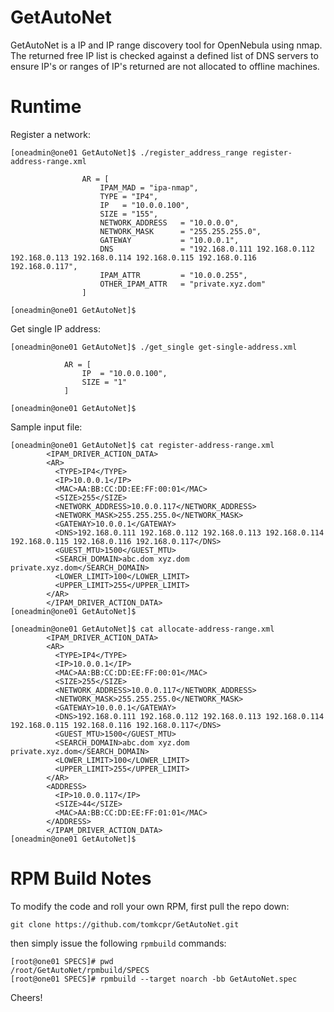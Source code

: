 # GetAutoNet

GetAutoNet is a IP and IP range discovery tool for OpenNebula using nmap.
The returned free IP list is checked against a defined list of DNS servers to ensure
IP's or ranges of IP's returned are not allocated to offline machines.


# Runtime

Register a network:

```
[oneadmin@one01 GetAutoNet]$ ./register_address_range register-address-range.xml

                AR = [
                    IPAM_MAD = "ipa-nmap",
                    TYPE = "IP4",
                    IP   = "10.0.0.100",
                    SIZE = "155",
                    NETWORK_ADDRESS   = "10.0.0.0",
                    NETWORK_MASK      = "255.255.255.0",
                    GATEWAY           = "10.0.0.1",
                    DNS               = "192.168.0.111 192.168.0.112 192.168.0.113 192.168.0.114 192.168.0.115 192.168.0.116 192.168.0.117",
                    IPAM_ATTR         = "10.0.0.255",
                    OTHER_IPAM_ATTR   = "private.xyz.dom"
                ]

[oneadmin@one01 GetAutoNet]$
```

Get single IP address:

```
[oneadmin@one01 GetAutoNet]$ ./get_single get-single-address.xml

            AR = [
                IP  = "10.0.0.100",
                SIZE = "1"
            ]

[oneadmin@one01 GetAutoNet]$
```

Sample input file:

```
[oneadmin@one01 GetAutoNet]$ cat register-address-range.xml
        <IPAM_DRIVER_ACTION_DATA>
        <AR>
          <TYPE>IP4</TYPE>
          <IP>10.0.0.1</IP>
          <MAC>AA:BB:CC:DD:EE:FF:00:01</MAC>
          <SIZE>255</SIZE>
          <NETWORK_ADDRESS>10.0.0.117</NETWORK_ADDRESS>
          <NETWORK_MASK>255.255.255.0</NETWORK_MASK>
          <GATEWAY>10.0.0.1</GATEWAY>
          <DNS>192.168.0.111 192.168.0.112 192.168.0.113 192.168.0.114 192.168.0.115 192.168.0.116 192.168.0.117</DNS>
          <GUEST_MTU>1500</GUEST_MTU>
          <SEARCH_DOMAIN>abc.dom xyz.dom private.xyz.dom</SEARCH_DOMAIN>
          <LOWER_LIMIT>100</LOWER_LIMIT>
          <UPPER_LIMIT>255</UPPER_LIMIT>
        </AR>
        </IPAM_DRIVER_ACTION_DATA>
[oneadmin@one01 GetAutoNet]$
```



```
[oneadmin@one01 GetAutoNet]$ cat allocate-address-range.xml
        <IPAM_DRIVER_ACTION_DATA>
        <AR>
          <TYPE>IP4</TYPE>
          <IP>10.0.0.1</IP>
          <MAC>AA:BB:CC:DD:EE:FF:00:01</MAC>
          <SIZE>255</SIZE>
          <NETWORK_ADDRESS>10.0.0.117</NETWORK_ADDRESS>
          <NETWORK_MASK>255.255.255.0</NETWORK_MASK>
          <GATEWAY>10.0.0.1</GATEWAY>
          <DNS>192.168.0.111 192.168.0.112 192.168.0.113 192.168.0.114 192.168.0.115 192.168.0.116 192.168.0.117</DNS>
          <GUEST_MTU>1500</GUEST_MTU>
          <SEARCH_DOMAIN>abc.dom xyz.dom private.xyz.dom</SEARCH_DOMAIN>
          <LOWER_LIMIT>100</LOWER_LIMIT>
          <UPPER_LIMIT>255</UPPER_LIMIT>
        </AR>
        <ADDRESS>
          <IP>10.0.0.117</IP>
          <SIZE>44</SIZE>
          <MAC>AA:BB:CC:DD:EE:FF:01:01</MAC>
        </ADDRESS>
        </IPAM_DRIVER_ACTION_DATA>
[oneadmin@one01 GetAutoNet]$
```

# RPM Build Notes

To modify the code and roll your own RPM, first pull the repo down:

```
git clone https://github.com/tomkcpr/GetAutoNet.git
```

then simply issue the following ```rpmbuild``` commands:

```
[root@one01 SPECS]# pwd
/root/GetAutoNet/rpmbuild/SPECS
[root@one01 SPECS]# rpmbuild --target noarch -bb GetAutoNet.spec
```

Cheers!

